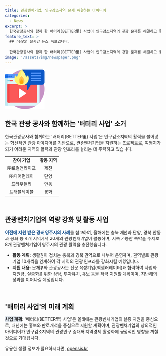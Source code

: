 ```yaml
---
title: 관광벤처기업, 인구감소지역 문제 해결하는 아이디어
categories:
  - News
excerpt: >
  한국관광공사와 함께 한 배터리(BETTER里) 사업이 인구감소지역의 관광 문제를 해결하고 활력을 불어넣는다. 제천, 단양, 안동, 봉화 4개 지역에서 20개의 관광벤처기업을 지원하며, 빈집을 새로 단장한 기업들이 성과를 거두었다. 실증화 상담, 투자유치, 홍보 등을 지원하여 관광벤처기업의 성장을 촉진할 계획이다. 배터리(BETTER里) 사업으로 지역경제 활성화에 기여하는 새로운 관광 혁신을 기대한다.
feature_text: >
  ## rentn 실시간 뉴스 속보입니다.

  한국관광공사와 함께 한 배터리(BETTER里) 사업이 인구감소지역의 관광 문제를 해결하고 활력을 불어넣는다. 제천, 단양, 안동, 봉화 4개 지역에서 20개의 관광벤처기업을 지원하며, 빈집을 새로 단장한 기업들이 성과를 거두었다. 실증화 상담, 투자유치, 홍보 등을 지원하여 관광벤처기업의 성장을 촉진할 계획이다. 배터리(BETTER里) 사업으로 지역경제 활성화에 기여하는 새로운 관광 혁신을 기대한다.
image: '/assets/img/newspaper.png'
---
```


<p><img src="/assets/img/news.png" alt="rentncar 속보" /></p>

<h2 data-ke-size="size26">한국 관광 공사와 함께하는 '배터리 사업' 소개</h2>

<p data-ke-size="size16">한국관광공사와 함께하는 '배터리(BETTER里) 사업'은 인구감소지역의 활력을 불어넣는 혁신적인 관광 아이디어를 기반으로, 관광벤처기업을 지원하는 프로젝트로, 여행지가 되기 어려운 지역의 활력과 관광 인프라를 살리는 데 주력하고 있습니다.</p>

<table>
  <tr>
    <td style="text-align: center; height: 17px;"><b>참여 기업</b></td>
    <td style="text-align: center; height: 17px;"><b>활동 지역</b></td>
  </tr>
  <tr>
    <td style="text-align: center; height: 17px;">㈜로컬앤라이프</td>
    <td style="text-align: center; height: 17px;">제천</td>
  </tr>
  <tr>
    <td style="text-align: center; height: 17px;">㈜디어먼데이</td>
    <td style="text-align: center; height: 17px;">단양</td>
  </tr>
  <tr>
    <td style="text-align: center; height: 17px;">프라우들리</td>
    <td style="text-align: center; height: 17px;">안동</td>
  </tr>
  <tr>
    <td style="text-align: center; height: 17px;">트래블레이블</td>
    <td style="text-align: center; height: 17px;">봉화</td>
  </tr>
</table>

<p data-ke-size="size16">&nbsp;</p>

<h2 data-ke-size="size26">관광벤처기업의 역량 강화 및 활동 사업</h2>

<p data-ke-size="size16"><b><span style="color: #1a5490;">이전에 지원 받은 경북 영주시의 사례</span></b>를 참고하여, 올해에는 충북 제천과 단양, 경북 안동과 봉화 등 4개 지역에서 20개의 관광벤처기업이 활동하며, 지속 가능한 숙박을 주제로 8개 관광벤처기업이 영주시의 관광 활력을 충전했습니다.</p>

<ul>
  <li><b>활동 계획</b>: 생활권이 겹치는 충북과 경북 권역으로 나누어 운영하며, 권역별로 관광기업 10개씩을 연계하여 각 지역의 관광 인프라를 강화시킬 예정입니다.</li>
  <li><b>지원 내용</b>: 문체부와 관광공사는 전문 육성기업(액셀러레이터)과 협력하여 사업화 지원금, 실증화를 위한 상담, 투자유치, 홍보 등을 적극 지원할 계획이며, 지난해의 성과를 이어나갈 예정입니다.</li>
</ul>

<p data-ke-size="size16">&nbsp;</p>

<h2 data-ke-size="size26">'배터리 사업'의 미래 계획</h2>

<p data-ke-size="size16"><b><span style="background-color: #21538527;">사업 계획</span></b>: '배터리(BETTER里) 사업'은 올해에는 관광벤처기업의 실증 지원을 중심으로, 내년에는 홍보와 판로개척을 중심으로 지원할 계획이며, 관광벤처기업의 창의적인 아이디어가 인구감소지역의 관광인구 증대와 지역경제 활성화에 긍정적인 영향을 끼칠 것으로 기대됩니다.</p>
유용한 생활 정보가 필요하시다면, <a href="https://opensis.kr" rel="dofollow">opensis.kr</a>


